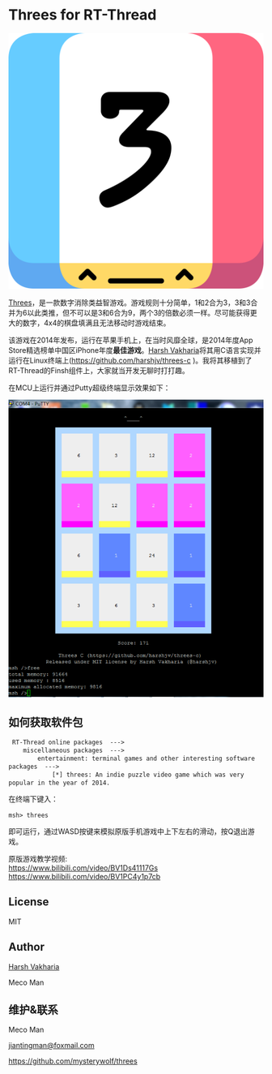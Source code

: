 # Threes for RT-Thread

<img src="logo.png" alt="logo" style="zoom:50%;" />

[Threes](https://baike.baidu.com/item/threes/13028347)，是一款数字消除类益智游戏。游戏规则十分简单，1和2合为3，3和3合并为6以此类推，但不可以是3和6合为9，两个3的倍数必须一样。尽可能获得更大的数字，4x4的棋盘填满且无法移动时游戏结束。

该游戏在2014年发布，运行在苹果手机上，在当时风靡全球，是2014年度App Store精选榜单中国区iPhone年度**最佳游戏**。[Harsh Vakharia](https://twitter.com/harshjv)将其用C语言实现并运行在Linux终端上(https://github.com/harshjv/threes-c )。我将其移植到了RT-Thread的Finsh组件上，大家就当开发无聊时打打趣。

在MCU上运行并通过Putty超级终端显示效果如下：

![putty](putty.png)

## 如何获取软件包

```
 RT-Thread online packages  --->
    miscellaneous packages  --->
        entertainment: terminal games and other interesting software packages  --->
            [*] threes: An indie puzzle video game which was very popular in the year of 2014.
```


在终端下键入：

```shell
msh> threes
```

即可运行，通过WASD按键来模拟原版手机游戏中上下左右的滑动，按Q退出游戏。

原版游戏教学视频:   
https://www.bilibili.com/video/BV1Ds41117Gs   
https://www.bilibili.com/video/BV1PC4y1p7cb 


## License

MIT


## Author

[Harsh Vakharia](https://twitter.com/harshjv)

Meco Man



## 维护&联系

Meco Man

jiantingman@foxmail.com

https://github.com/mysterywolf/threes
